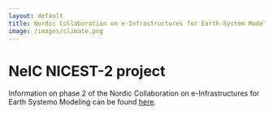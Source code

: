```yaml
---
layout: default
title: Nordic Collaboration on e-Infrastructures for Earth System Modeling
image: /images/climate.png
---
```



# NeIC NICEST-2 project

Information on phase 2 of the Nordic Collaboration on e-Infrastructures for Earth Systemo Modeling can be found [here](https://neic.no/nicest2/).

